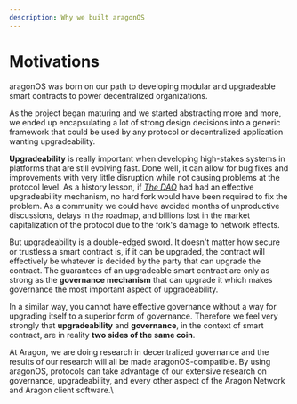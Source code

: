```yaml
---
description: Why we built aragonOS
---
```


# Motivations

aragonOS was born on our path to developing modular and upgradeable smart contracts to power decentralized organizations.

As the project began maturing and we started abstracting more and more, we ended up encapsulating a lot of strong design decisions into a generic framework that could be used by any protocol or decentralized application wanting upgradeability.

**Upgradeability** is really important when developing high-stakes systems in platforms that are still evolving fast. Done well, it can allow for bug fixes and improvements with very little disruption while not causing problems at the protocol level. As a history lesson, if [_The DAO_](https://en.wikipedia.org/wiki/The\_DAO\_\(organization\)) had had an effective upgradeability mechanism, no hard fork would have been required to fix the problem. As a community we could have avoided months of unproductive discussions, delays in the roadmap, and billions lost in the market capitalization of the protocol due to the fork's damage to network effects.

But upgradeability is a double-edged sword. It doesn't matter how secure or trustless a smart contract is, if it can be upgraded, the contract will effectively be whatever is decided by the party that can upgrade the contract. The guarantees of an upgradeable smart contract are only as strong as the **governance mechanism** that can upgrade it which makes governance the most important aspect of upgradeability.

In a similar way, you cannot have effective governance without a way for upgrading itself to a superior form of governance. Therefore we feel very strongly that **upgradeability** and **governance**, in the context of smart contract, are in reality **two sides of the same coin**.

At Aragon, we are doing research in decentralized governance and the results of our research will all be made aragonOS-compatible. By using aragonOS, protocols can take advantage of our extensive research on governance, upgradeability, and every other aspect of the Aragon Network and Aragon client software.\

